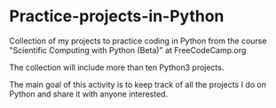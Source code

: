 # Practice-projects-in-Python
Collection of my projects to practice coding in Python from the course "Scientific Computing with Python (Beta)" at FreeCodeCamp.org

The collection will include more than ten Python3 projects.

The main goal of this activity is to keep track of all the projects I do on Python and share it with anyone interested.
